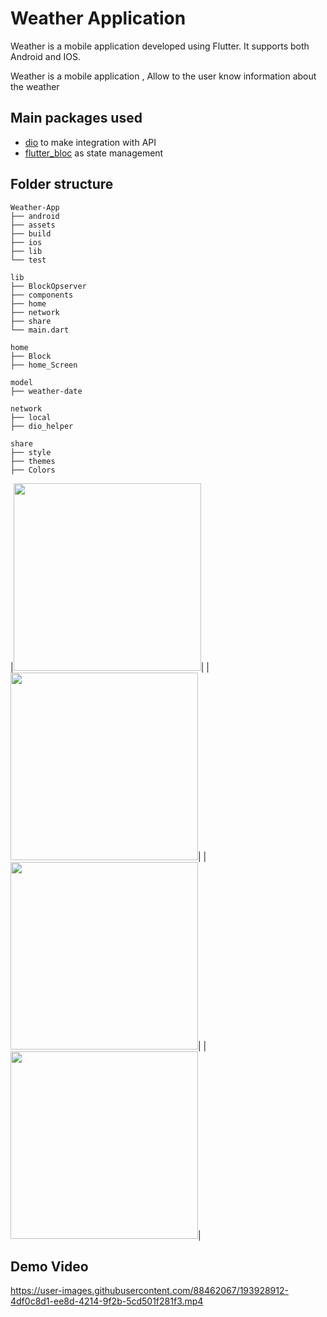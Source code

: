 # Weather Application
Weather is a mobile application developed using Flutter. It supports both Android and IOS.

Weather is a mobile application , Allow to the user know information about the weather 



## Main packages used
- [dio](https://pub.dev/packages/dio) to make integration with API
- [flutter_bloc](https://pub.dev/packages/flutter_bloc) as state management


## Folder structure

```
Weather-App
├── android
├── assets
├── build
├── ios
├── lib
└── test
```

```
lib
├── BlockOpserver
├── components
├── home
├── network
├── share
└── main.dart
```

```
home
├── Block
├── home_Screen
```

```
model
├── weather-date
```

```
network
├── local
├── dio_helper
```

```
share
├── style 
├── themes 
├── Colors
```


|<img src="https://user-images.githubusercontent.com/88462067/193930005-a31d9122-6b96-458b-aa96-05bae27382e2.jpg" width="300">|
|<img src="https://user-images.githubusercontent.com/88462067/193930265-913c0cff-5f15-4c20-a3a0-25997cfe1fae.jpg" width="300">|
|<img src="https://user-images.githubusercontent.com/88462067/193930273-351dcd1f-b125-4c50-bd46-4691bd433d60.jpg" width="300">|
|<img src="https://user-images.githubusercontent.com/88462067/193930278-63576b7e-c53b-45d4-9f25-77aa96928b1f.jpg" width="300">|

## Demo Video
https://user-images.githubusercontent.com/88462067/193928912-4df0c8d1-ee8d-4214-9f2b-5cd501f281f3.mp4

